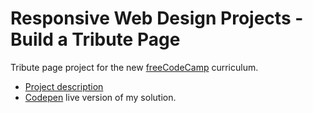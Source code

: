 # Responsive Web Design Projects - Build a Tribute Page

Tribute page project for the new [freeCodeCamp] curriculum.

*   [Project description]
*   [Codepen] live version of my solution.

[freecodecamp]: https://learn.freecodecamp.org/
[project description]: https://learn.freecodecamp.org/responsive-web-design/responsive-web-design-projects/build-a-tribute-page
[codepen]: https://codepen.io/Addile/full/MrpKrd/
